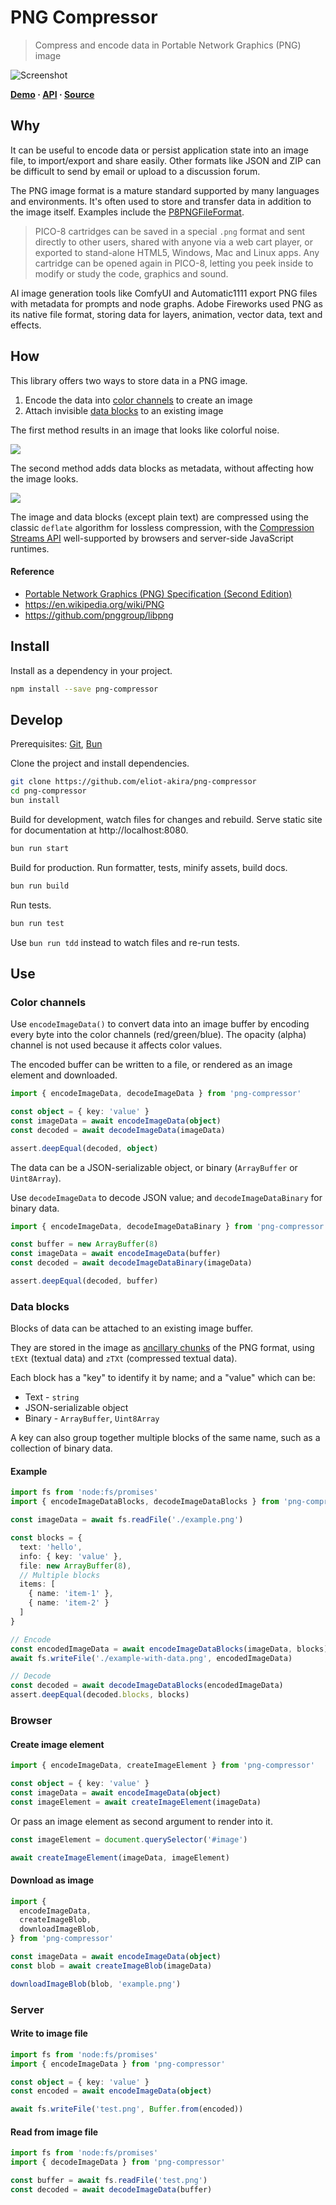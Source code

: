 # PNG Compressor

> Compress and encode data in Portable Network Graphics (PNG) image

![Screenshot](docs/assets/screenshot.jpg)

**[Demo](https://eliot-akira.github.io/png-compressor/) · [API](https://eliot-akira.github.io/png-compressor/api/) · [Source](https://github.com/eliot-akira/png-compressor)**

## Why

It can be useful to encode data or persist application state into an image file, to import/export and share easily. Other formats like JSON and ZIP can be difficult to send by email or upload to a discussion forum.

The PNG image format is a mature standard supported by many languages and environments. It's often used to store and transfer data in addition to the image itself. Examples include the [P8PNGFileFormat](https://pico-8.fandom.com/wiki/P8PNGFileFormat).

> PICO-8 cartridges can be saved in a special `.png` format and sent directly to other users, shared with anyone via a web cart player, or exported to stand-alone HTML5, Windows, Mac and Linux apps. Any cartridge can be opened again in PICO-8, letting you peek inside to modify or study the code, graphics and sound.

AI image generation tools like ComfyUI and Automatic1111 export PNG files with metadata for prompts and node graphs. Adobe Fireworks used PNG as its native file format, storing data for layers, animation, vector data, text and effects.

## How

This library offers two ways to store data in a PNG image.

1. Encode the data into [color channels](#color-channels) to create an image
2. Attach invisible [data blocks](#data-blocks) to an existing image

The first method results in an image that looks like colorful noise.

<img src="docs/assets/color-channels.svg" style="max-width:600px">

The second method adds data blocks as metadata, without affecting how the image looks.

<img src="docs/assets/png-file-format.svg" style="max-width:280px">

The image and data blocks (except plain text) are compressed using the classic `deflate` algorithm for lossless compression, with the [Compression Streams API](https://developer.mozilla.org/en-US/docs/Web/API/Compression_Streams_API) well-supported by browsers and server-side JavaScript runtimes.

#### Reference

- [Portable Network Graphics (PNG) Specification (Second Edition)](https://www.w3.org/TR/2003/REC-PNG-20031110/)
- https://en.wikipedia.org/wiki/PNG
- https://github.com/pnggroup/libpng

## Install

Install as a dependency in your project.

```sh
npm install --save png-compressor
```

<!--TODO: Or globally as a command-line tool.

```sh
npm install --global png-compressor
```
-->

## Develop

Prerequisites: [Git](https://git-scm.com/), [Bun](https://bun.sh/)

Clone the project and install dependencies.

```sh
git clone https://github.com/eliot-akira/png-compressor
cd png-compressor
bun install
```

Build for development, watch files for changes and rebuild. Serve static site for  documentation at http://localhost:8080.

```sh
bun run start
```

Build for production. Run formatter, tests, minify assets, build docs.

```sh
bun run build
```

Run tests.

```sh
bun run test
```

Use `bun run tdd` instead to watch files and re-run tests.

## Use

### Color channels

Use `encodeImageData()` to convert data into an image buffer by encoding every byte into the color channels (red/green/blue). The opacity (alpha) channel is not used because it affects color values.

The encoded buffer can be written to a file, or rendered as an image element and downloaded.

```ts
import { encodeImageData, decodeImageData } from 'png-compressor'

const object = { key: 'value' }
const imageData = await encodeImageData(object)
const decoded = await decodeImageData(imageData)

assert.deepEqual(decoded, object)
```

The data can be a JSON-serializable object, or binary (`ArrayBuffer` or `Uint8Array`).

Use `decodeImageData` to decode JSON value; and `decodeImageDataBinary` for binary data.

```ts
import { encodeImageData, decodeImageDataBinary } from 'png-compressor'

const buffer = new ArrayBuffer(8)
const imageData = await encodeImageData(buffer)
const decoded = await decodeImageDataBinary(imageData)

assert.deepEqual(decoded, buffer)
```

### Data blocks

Blocks of data can be attached to an existing image buffer.

They are stored in the image as [ancillary chunks](https://www.w3.org/TR/2003/REC-PNG-20031110/#11Ancillary-chunks) of the PNG format, using `tEXt` (textual data) and `zTXt` (compressed textual data).

Each block has a "key" to identify it by name; and a "value" which can be:

- Text - `string`
- JSON-serializable object
- Binary - `ArrayBuffer`, `Uint8Array`

A key can also group together multiple blocks of the same name, such as a collection of binary data.

#### Example

```ts
import fs from 'node:fs/promises'
import { encodeImageDataBlocks, decodeImageDataBlocks } from 'png-compressor'

const imageData = await fs.readFile('./example.png')

const blocks = {
  text: 'hello',
  info: { key: 'value' },
  file: new ArrayBuffer(8),
  // Multiple blocks
  items: [
    { name: 'item-1' },
    { name: 'item-2' }
  ]
}

// Encode
const encodedImageData = await encodeImageDataBlocks(imageData, blocks)
await fs.writeFile('./example-with-data.png', encodedImageData)

// Decode
const decoded = await decodeImageDataBlocks(encodedImageData)
assert.deepEqual(decoded.blocks, blocks)
```

### Browser

#### Create image element

```ts
import { encodeImageData, createImageElement } from 'png-compressor'

const object = { key: 'value' }
const imageData = await encodeImageData(object)
const imageElement = await createImageElement(imageData)
```

Or pass an image element as second argument to render into it.

```ts
const imageElement = document.querySelector('#image')

await createImageElement(imageData, imageElement)
```

#### Download as image

```ts
import {
  encodeImageData,
  createImageBlob,
  downloadImageBlob,
} from 'png-compressor'

const imageData = await encodeImageData(object)
const blob = await createImageBlob(imageData)

downloadImageBlob(blob, 'example.png')
```

### Server

#### Write to image file

```ts
import fs from 'node:fs/promises'
import { encodeImageData } from 'png-compressor'

const object = { key: 'value' }
const encoded = await encodeImageData(object)

await fs.writeFile('test.png', Buffer.from(encoded))
```

#### Read from image file

```ts
import fs from 'node:fs/promises'
import { decodeImageData } from 'png-compressor'

const buffer = await fs.readFile('test.png')
const decoded = await decodeImageData(buffer)
```
